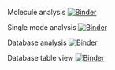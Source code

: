 Molecule analysis
[![Binder](https://mybinder.org/badge_logo.svg)](https://mybinder.org/v2/gh/zskb/THOR-database/HEAD?urlpath=apps%2Fnormal_modes.ipynb)

Single mode analysis
[![Binder](https://mybinder.org/badge_logo.svg)](https://mybinder.org/v2/gh/zskb/THOR-database/HEAD?urlpath=apps%2Fsingle_mode_analysis.ipynb)

Database analysis
[![Binder](https://mybinder.org/badge_logo.svg)](https://mybinder.org/v2/gh/zskb/THOR-database/HEAD?urlpath=apps%2Fdatabase_analysis.ipynb)

Database table view
[![Binder](https://mybinder.org/badge_logo.svg)](https://mybinder.org/v2/gh/zskb/THOR-database/HEAD?urlpath=apps%2Ftable_layout.ipynb)